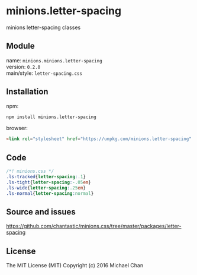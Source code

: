 # minions.letter-spacing
minions letter-spacing classes

## Module
name: `minions.minions.letter-spacing`  
version: `0.2.0`  
main/style: `letter-spacing.css`  

## Installation
npm:
```bash
npm install minions.letter-spacing
```

browser:
```html
<link rel="stylesheet" href="https://unpkg.com/minions.letter-spacing" />
```

## Code
```css
/*! minions.css */
.ls-tracked{letter-spacing:.1}
.ls-tight{letter-spacing:-.05em}
.ls-wide{letter-spacing:.25em}
.ls-normal{letter-spacing:normal}

```

## Source and issues

https://github.com/chantastic/minions.css/tree/master/packages/letter-spacing

## License

The MIT License (MIT)
Copyright (c) 2016 Michael Chan